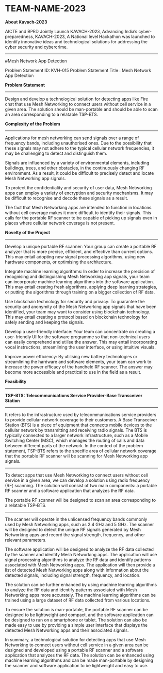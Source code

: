 # TEAM-NAME-2023

**About Kavach-2023**

AICTE and BPRD Jointly Launch KAVACH-2023, Advancing India’s cyber-preparedness, KAVACH-2023, A National level Hackathon was launched to identify innovative ideas and technological solutions for addressing the cyber security and cybercrime.

---

#Mesh Network App Detection

Problem Statement ID: KVH-015
Problem Statement Title : Mesh Network App Detection

**Problem Statement**

---

Design and develop a technological solution for detecting apps like Fire chat that use Mesh Networking to connect users without cell service in a given area. The solution should be man-portable and should be able to scan an area corresponding to a relatable TSP-BTS.

**Complexity of the Problem**

---

Applications for mesh networking can send signals over a range of frequency bands, including unauthorised ones. Due to the possibility that these signals may not adhere to the typical cellular network frequencies, it may be challenging to detect and distinguish them.

Signals are influenced by a variety of environmental elements, including buildings, trees, and other obstacles, in the continuously changing RF environment. As a result, it could be difficult to precisely detect and locate Mesh Networking app signals.

To protect the confidentiality and security of user data, Mesh Networking apps can employ a variety of encryption and security mechanisms. It may be difficult to recognise and decode these signals as a result.

The fact that Mesh Networking apps are intended to function in locations without cell coverage makes it more difficult to identify their signals. This calls for the portable RF scanner to be capable of picking up signals even in places where cellular network coverage is not present.

**Novelty of the Project**

---

Develop a unique portable RF scanner: Your group can create a portable RF analyzer that is more precise, efficient, and effective than current options. This may entail adopting new signal processing algorithms, using new hardware components, or optimising the architecture.

Integrate machine learning algorithms: In order to increase the precision of recognising and distinguishing Mesh Networking app signals, your team can incorporate machine learning algorithms into the software application. This may entail creating fresh algorithms, applying deep learning strategies, or putting the algorithms through training on a bigger collection of RF data.

Use blockchain technology for security and privacy: To guarantee the security and anonymity of the Mesh Networking app signals that have been identified, your team may want to consider using blockchain technology. This may entail creating a protocol based on blockchain technology for safely sending and keeping the signals.

Develop a user-friendly interface: Your team can concentrate on creating a user-friendly UI for the software programme so that non-technical users can easily comprehend and utilise the answer. This may entail incorporating vocal instructions, streamlining the user interface, or using intuitive visuals.

Improve power efficiency: By utilising new battery technologies or streamlining the hardware and software elements, your team can work to increase the power efficacy of the handheld RF scanner. The answer may become more accessible and practical to use in the field as a result.

**Feasibility**

---



























**TSP-BTS: Telecommunications Service Provider-Base Transceiver Station**

---

It refers to the infrastructure used by telecommunications service providers to provide cellular network coverage to their customers. A Base Transceiver Station (BTS) is a piece of equipment that connects mobile devices to the cellular network by transmitting and receiving radio signals. The BTS is typically connected to a larger network infrastructure, such as a Mobile Switching Center (MSC), which manages the routing of calls and data between different parts of the network. In the context of the problem statement, TSP-BTS refers to the specific area of cellular network coverage that the portable RF scanner will be scanning for Mesh Networking app signals.

---

To detect apps that use Mesh Networking to connect users without cell service in a given area, we can develop a solution using radio frequency (RF) scanning. The solution will consist of two main components: a portable RF scanner and a software application that analyzes the RF data.

The portable RF scanner will be designed to scan an area corresponding to a relatable TSP-BTS.

---

The scanner will operate in the unlicensed frequency bands commonly used by Mesh Networking apps, such as 2.4 GHz and 5 GHz. The scanner will be designed to detect the unique RF signals generated by Mesh Networking apps and record the signal strength, frequency, and other relevant parameters.

The software application will be designed to analyze the RF data collected by the scanner and identify Mesh Networking apps. The application will use signal processing algorithms to analyze the RF data and identify patterns associated with Mesh Networking apps. The application will then provide a list of detected Mesh Networking apps along with information about the detected signals, including signal strength, frequency, and location.

The solution can be further enhanced by using machine learning algorithms to analyze the RF data and identify patterns associated with Mesh Networking apps more accurately. The machine learning algorithms can be trained using a large dataset of RF data collected from various locations.

To ensure the solution is man-portable, the portable RF scanner can be designed to be lightweight and compact, and the software application can be designed to run on a smartphone or tablet. The solution can also be made easy to use by providing a simple user interface that displays the detected Mesh Networking apps and their associated signals.

In summary, a technological solution for detecting apps that use Mesh Networking to connect users without cell service in a given area can be designed and developed using a portable RF scanner and a software application that analyzes the RF data. The solution can be enhanced using machine learning algorithms and can be made man-portable by designing the scanner and software application to be lightweight and easy to use.



